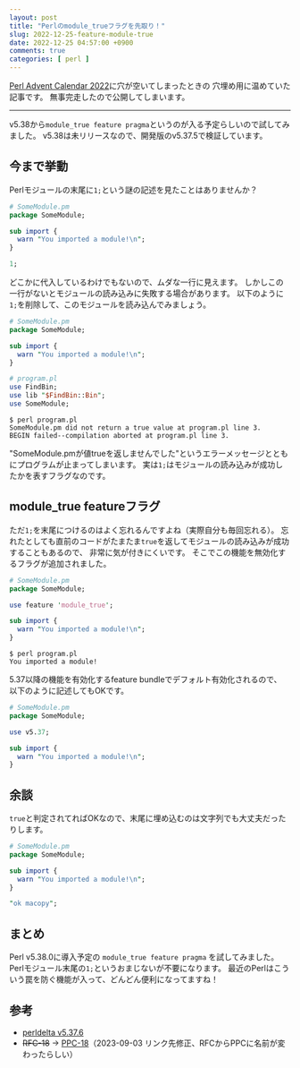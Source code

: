 ```yaml
---
layout: post
title: "Perlのmodule_trueフラグを先取り！"
slug: 2022-12-25-feature-module-true
date: 2022-12-25 04:57:00 +0900
comments: true
categories: [ perl ]
---
```


[Perl Advent Calendar 2022](https://qiita.com/advent-calendar/2022/perl)に穴が空いてしまったときの
穴埋め用に温めていた記事です。
無事完走したので公開してしまいます。

----

v5.38から`module_true feature pragma`というのが入る予定らしいので試してみました。
v5.38は未リリースなので、開発版のv5.37.5で検証しています。

## 今まで挙動

Perlモジュールの末尾に`1;`という謎の記述を見たことはありませんか？

```perl
# SomeModule.pm
package SomeModule;

sub import {
  warn "You imported a module!\n";
}

1;
```

どこかに代入しているわけでもないので、ムダな一行に見えます。
しかしこの一行がないとモジュールの読み込みに失敗する場合があります。
以下のように`1;`を削除して、このモジュールを読み込んでみましょう。

```perl
# SomeModule.pm
package SomeModule;

sub import {
  warn "You imported a module!\n";
}
```

```perl
# program.pl
use FindBin;
use lib "$FindBin::Bin";
use SomeModule;
```

```
$ perl program.pl
SomeModule.pm did not return a true value at program.pl line 3.
BEGIN failed--compilation aborted at program.pl line 3.
```

"SomeModule.pmが値trueを返しませんでした"というエラーメッセージとともにプログラムが止まってしまいます。
実は`1;`はモジュールの読み込みが成功したかを表すフラグなのです。


## module_true featureフラグ

ただ`1;`を末尾につけるのはよく忘れるんですよね（実際自分も毎回忘れる）。
忘れたとしても直前のコードがたまたま`true`を返してモジュールの読み込みが成功することもあるので、
非常に気が付きにくいです。
そこでこの機能を無効化するフラグが追加されました。

```perl
# SomeModule.pm
package SomeModule;

use feature 'module_true';

sub import {
  warn "You imported a module!\n";
}
```

```
$ perl program.pl
You imported a module!
```

5.37以降の機能を有効化するfeature bundleでデフォルト有効化されるので、
以下のように記述してもOKです。

```perl
# SomeModule.pm
package SomeModule;

use v5.37;

sub import {
  warn "You imported a module!\n";
}
```

## 余談

`true`と判定されてればOKなので、末尾に埋め込むのは文字列でも大丈夫だったりします。

```perl
# SomeModule.pm
package SomeModule;

sub import {
  warn "You imported a module!\n";
}

"ok macopy";
```

## まとめ

Perl v5.38.0に導入予定の `module_true feature pragma` を試してみました。
Perlモジュール末尾の`1;`というおまじないが不要になります。
最近のPerlはこういう罠を防ぐ機能が入って、どんどん便利になってますね！

## 参考

- [perldelta v5.37.6](https://metacpan.org/release/CORION/perl-5.37.6/view/pod/perldelta.pod)
- ~~RFC-18~~ → [PPC-18](https://github.com/Perl/PPCs/blob/8dcea2bc863627a1b2585ef47c263e4ee5e5403d/ppcs/ppc0018-module-true.md)（2023-09-03 リンク先修正、RFCからPPCに名前が変わったらしい）

